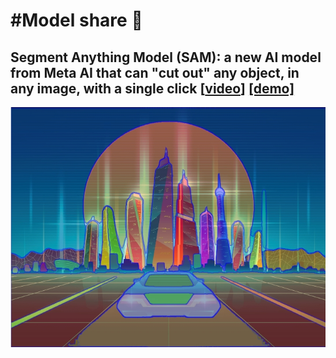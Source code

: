 #  #Model share 🤞

## Segment Anything Model (SAM): a new AI model from Meta AI that can "cut out" any object, in any image, with a single click [[video](https://segment-anything.com/assets/section-1.4a.mp4)] [[demo]](https://segment-anything.com/demo)

![sam](https://github.com/shishengqiang123/demo/blob/main/sam.png)